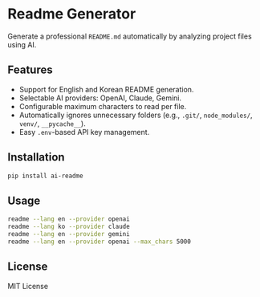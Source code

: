 # Readme Generator

Generate a professional `README.md` automatically by analyzing project files using AI.

## Features

- Support for English and Korean README generation.
- Selectable AI providers: OpenAI, Claude, Gemini.
- Configurable maximum characters to read per file.
- Automatically ignores unnecessary folders (e.g., `.git/`, `node_modules/`, `venv/`, `__pycache__`).
- Easy `.env`-based API key management.

## Installation

```bash
pip install ai-readme
```


## Usage

```bash
readme --lang en --provider openai
readme --lang ko --provider claude
readme --lang en --provider gemini
readme --lang en --provider openai --max_chars 5000
```

## License

MIT License
